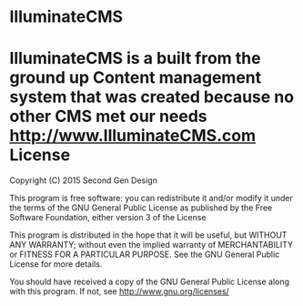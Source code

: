 IlluminateCMS
==============
IlluminateCMS is a built from the ground up Content management system that was created because no other CMS met our needs
<http://www.IlluminateCMS.com>
License
==============
Copyright (C) 2015  Second Gen Design

This program is free software: you can redistribute it and/or modify
it under the terms of the GNU General Public License as published by
the Free Software Foundation, either version 3 of the License

This program is distributed in the hope that it will be useful,
but WITHOUT ANY WARRANTY; without even the implied warranty of
MERCHANTABILITY or FITNESS FOR A PARTICULAR PURPOSE.  See the
GNU General Public License for more details.

You should have received a copy of the GNU General Public License
along with this program.  If not, see <http://www.gnu.org/licenses/>
